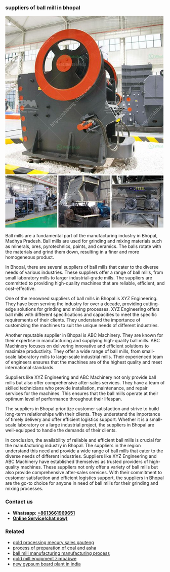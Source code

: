 <h3>suppliers of ball mill in bhopal</h3><img src='1708498433.jpg' alt=''><p>Ball mills are a fundamental part of the manufacturing industry in Bhopal, Madhya Pradesh. Ball mills are used for grinding and mixing materials such as minerals, ores, pyrotechnics, paints, and ceramics. The balls rotate with the materials and grind them down, resulting in a finer and more homogeneous product.</p><p>In Bhopal, there are several suppliers of ball mills that cater to the diverse needs of various industries. These suppliers offer a range of ball mills, from small laboratory mills to larger industrial-grade mills. The suppliers are committed to providing high-quality machines that are reliable, efficient, and cost-effective.</p><p>One of the renowned suppliers of ball mills in Bhopal is XYZ Engineering. They have been serving the industry for over a decade, providing cutting-edge solutions for grinding and mixing processes. XYZ Engineering offers ball mills with different specifications and capacities to meet the specific requirements of their clients. They understand the importance of customizing the machines to suit the unique needs of different industries.</p><p>Another reputable supplier in Bhopal is ABC Machinery. They are known for their expertise in manufacturing and supplying high-quality ball mills. ABC Machinery focuses on delivering innovative and efficient solutions to maximize productivity. They offer a wide range of ball mills, from small-scale laboratory mills to large-scale industrial mills. Their experienced team of engineers ensures that the machines are of the highest quality and meet international standards.</p><p>Suppliers like XYZ Engineering and ABC Machinery not only provide ball mills but also offer comprehensive after-sales services. They have a team of skilled technicians who provide installation, maintenance, and repair services for the machines. This ensures that the ball mills operate at their optimum level of performance throughout their lifespan.</p><p>The suppliers in Bhopal prioritize customer satisfaction and strive to build long-term relationships with their clients. They understand the importance of timely delivery and offer efficient logistics support. Whether it is a small-scale laboratory or a large industrial project, the suppliers in Bhopal are well-equipped to handle the demands of their clients.</p><p>In conclusion, the availability of reliable and efficient ball mills is crucial for the manufacturing industry in Bhopal. The suppliers in the region understand this need and provide a wide range of ball mills that cater to the diverse needs of different industries. Suppliers like XYZ Engineering and ABC Machinery have established themselves as trusted providers of high-quality machines. These suppliers not only offer a variety of ball mills but also provide comprehensive after-sales services. With their commitment to customer satisfaction and efficient logistics support, the suppliers in Bhopal are the go-to choice for anyone in need of ball mills for their grinding and mixing processes.</p><h3>Contact us</h3><ul><li><strong>Whatsapp:&nbsp;<a href="https://wa.me/8613661969651">+8613661969651</a></strong></li><li><a href="https://swt.shibang-china.com/?git&amp;zhl&amp;suppliers of ball mill in bhopal"><strong>Online Service(chat now)</strong></a></li></ul><h3>Related</h3><ul><li><a href='gold processing mecury sales gauteng.md'>gold processing mecury sales gauteng</a></li><li><a href='process of preparation of coal and asha.md'>process of preparation of coal and asha</a></li><li><a href='ball mill manufacturing manufacturing process.md'>ball mill manufacturing manufacturing process</a></li><li><a href='gold mill equipment zimbabwe.md'>gold mill equipment zimbabwe</a></li><li><a href='new gypsum board plant in india.md'>new gypsum board plant in india</a></li></ul>